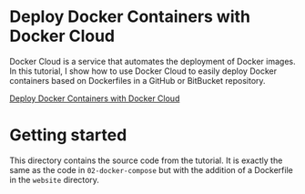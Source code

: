 # Deploy Docker Containers with Docker Cloud

Docker Cloud is a service that automates the deployment of Docker images.
In this tutorial, I show how to use Docker Cloud to easily deploy Docker containers based on Dockerfiles in a GitHub or BitBucket repository.

[Deploy Docker Containers with Docker Cloud](https://youtu.be/F82K07NmRpk)

# Getting started

This directory contains the source code from the tutorial. It is exactly the same as the code in `02-docker-compose` but with the addition of a Dockerfile in the `website` directory.
